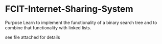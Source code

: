# FCIT-Internet-Sharing-System

Purpose
Learn to implement the functionality of a binary search tree and to combine that functionality with linked lists.

see file attached for details
